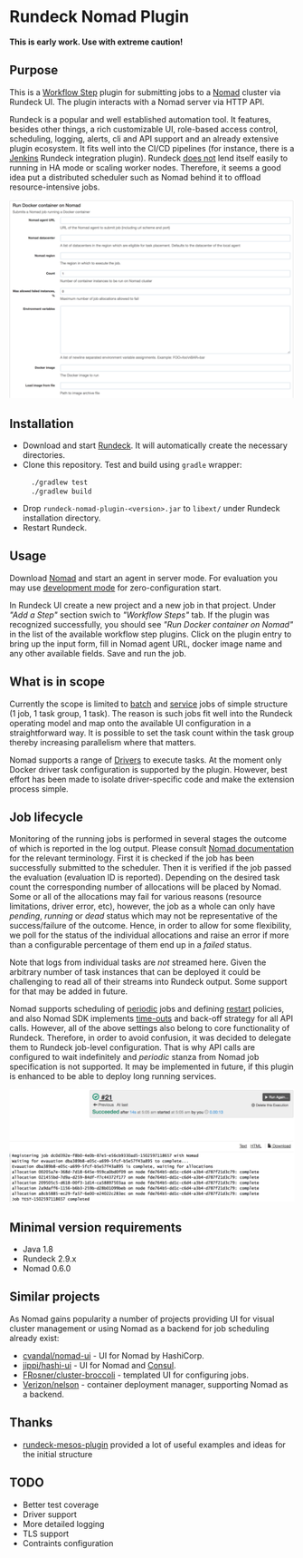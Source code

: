 # Rundeck Nomad Plugin

**This is early work. Use with extreme caution!**

## Purpose
This is a [Workflow Step](http://rundeck.org/docs/developer/workflow-step-plugin.html) plugin for submitting jobs to a [Nomad](https://www.nomadproject.io/intro/index.html#what-is-nomad-) cluster via Rundeck UI. The plugin interacts with a Nomad server via HTTP API.

Rundeck is a popular and well established automation tool. It features, besides other things, a rich customizable UI, role-based access control, scheduling, logging, alerts, cli and API support and an already extensive plugin ecosystem. It fits well into the CI/CD pipelines (for instance, there is a [Jenkins](http://rundeck.org/plugins/2013/01/01/jenkins-rundeck.html) Rundeck integration plugin). Rundeck [does not](http://rundeck.org/docs/administration/scaling-rundeck.html) lend itself easily to running in HA mode or scaling worker nodes. Therefore, it seems a good idea put a distributed scheduler such as Nomad behind it to offload resource-intensive jobs.

![Alt Screenshot](/images/job.png)

## Installation
  * Download and start [Rundeck](http://rundeck.org/downloads.html). It will automatically create the necessary directories.
  * Clone this repository. Test and build using `gradle` wrapper:
    ```
      ./gradlew test
      ./gradlew build
    ```
  * Drop `rundeck-nomad-plugin-<version>.jar` to `libext/` under Rundeck installation directory.
  * Restart Rundeck.

## Usage
Download [Nomad](https://www.nomadproject.io/docs/agent/index.html#running-an-agent) and start an agent in server mode. For evaluation you may use [development mode](https://www.nomadproject.io/docs/agent/index.html#running-an-agent) for zero-configuration start.

In Rundeck UI create a new project and a new job in that project. Under _"Add a Step"_ section swich to _"Workflow Steps"_ tab. If the plugin was recognized successfully, you should see _"Run Docker container on Nomad"_ in the list of the available workflow step plugins. Click on the plugin entry to bring up the input form, fill in Nomad agent URL, docker image name and any other available fields. Save and run the job.

## What is in scope
Currently the scope is limited to [batch](https://www.nomadproject.io/docs/runtime/schedulers.html#batch) and [service](https://www.nomadproject.io/docs/runtime/schedulers.html#service) jobs of simple structure (1 job, 1 task group, 1 task). The reason is such jobs fit well into the Rundeck operating model and map onto the available UI configuration in a straightforward way. It is possible to set the task count within the task group thereby increasing parallelism where that matters.

Nomad supports a range of [Drivers](https://www.nomadproject.io/docs/drivers/index.html) to execute tasks. At the moment only Docker driver task configuration is supported by the plugin. However, best effort has been made to isolate driver-specific code and make the extension process simple.

## Job lifecycle
Monitoring of the running jobs is performed in several stages the outcome of which is reported in the log output. Please consult [Nomad documentation](https://www.nomadproject.io/docs/internals/scheduling.html) for the relevant terminology. First it is checked if the job has been successfully submitted to the scheduler. Then it is verified if the job passed the evaluation (evaluation ID is reported). Depending on the desired task count the corresponding number of allocations will be placed by Nomad. Some or all of the allocations may fail for various reasons (resource limitations, driver error, etc), however, the job as a whole can only have _pending_, _running_ or _dead_ status which may not be representative of the success/failure of the outcome. Hence, in order to allow for some flexibility, we poll for the status of the individual allocations and raise an error if more than a configurable percentage of them end up in a _failed_ status.

Note that logs from individual tasks are *not* streamed here. Given the arbitrary number of task instances that can be deployed it could be challenging to read all of their streams into Rundeck output. Some support for that may be added in future.

Nomad supports scheduling of [periodic](https://www.nomadproject.io/docs/job-specification/periodic.html) jobs and defining [restart](https://www.nomadproject.io/docs/job-specification/restart.html) policies, and also Nomad SDK implements [time-outs](https://github.com/hashicorp/nomad-java-sdk/blob/master/sdk/src/main/java/com/hashicorp/nomad/javasdk/WaitStrategy.java) and back-off strategy for all API calls. However, all of the above settings also belong to core functionality of Rundeck. Therefore, in order to avoid confusion, it was decided to delegate them to Rundeck job-level configuration. That is why API calls are configured to wait indefinitely and _periodic_ stanza from Nomad job specification is not supported. It may be implemented in future, if this plugin is enhanced to be able to deploy long running services.

![Alt Screenshot](/images/log.png)

## Minimal version requirements
  * Java 1.8
  * Rundeck 2.9.x
  * Nomad 0.6.0

## Similar projects
As Nomad gains popularity a number of projects providing UI for visual cluster management or using Nomad as a backend for job scheduling already exist:
  * [cvandal/nomad-ui](https://github.com/cvandal/nomad-ui) - UI for Nomad by HashiCorp.
  * [jippi/hashi-ui](https://github.com/jippi/hashi-ui) - UI for Nomad and [Consul](https://www.consul.io/docs/index.html).
  * [FRosner/cluster-broccoli](https://github.com/FRosner/cluster-broccoli) - templated UI for configuring jobs.
  * [Verizon/nelson](https://verizon.github.io/nelson/) - container deployment manager, supporting Nomad as a backend.

## Thanks
  * [rundeck-mesos-plugin](https://github.com/farmapromlab/rundeck-mesos-plugin) provided a lot of useful examples and ideas for the initial structure

## TODO
  * Better test coverage
  * Driver support
  * More detailed logging
  * TLS support
  * Contraints configuration

